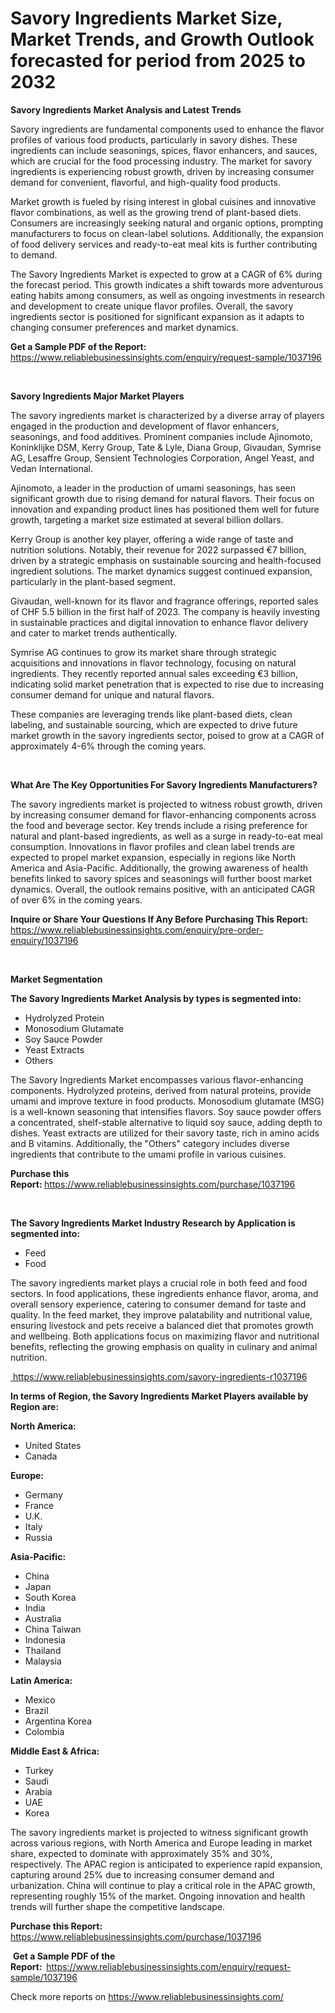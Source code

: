 <p><h1>Savory Ingredients Market Size, Market Trends, and Growth Outlook forecasted for period from 2025 to 2032</h1></p><p><strong>Savory Ingredients Market Analysis and Latest Trends</strong></p>
<p><p>Savory ingredients are fundamental components used to enhance the flavor profiles of various food products, particularly in savory dishes. These ingredients can include seasonings, spices, flavor enhancers, and sauces, which are crucial for the food processing industry. The market for savory ingredients is experiencing robust growth, driven by increasing consumer demand for convenient, flavorful, and high-quality food products. </p><p>Market growth is fueled by rising interest in global cuisines and innovative flavor combinations, as well as the growing trend of plant-based diets. Consumers are increasingly seeking natural and organic options, prompting manufacturers to focus on clean-label solutions. Additionally, the expansion of food delivery services and ready-to-eat meal kits is further contributing to demand.</p><p>The Savory Ingredients Market is expected to grow at a CAGR of 6% during the forecast period. This growth indicates a shift towards more adventurous eating habits among consumers, as well as ongoing investments in research and development to create unique flavor profiles. Overall, the savory ingredients sector is positioned for significant expansion as it adapts to changing consumer preferences and market dynamics.</p></p>
<p><strong>Get a Sample PDF of the Report:&nbsp;</strong> <a href="https://www.reliablebusinessinsights.com/enquiry/request-sample/1037196?utm_campaign=2252&utm_medium=2&utm_source=Github&utm_content=ia&utm_term=14022025&utm_id=savory-ingredients">https://www.reliablebusinessinsights.com/enquiry/request-sample/1037196</a></p>
<p>&nbsp;</p>
<p><strong>Savory Ingredients Major Market Players</strong></p>
<p><p>The savory ingredients market is characterized by a diverse array of players engaged in the production and development of flavor enhancers, seasonings, and food additives. Prominent companies include Ajinomoto, Koninklijke DSM, Kerry Group, Tate & Lyle, Diana Group, Givaudan, Symrise AG, Lesaffre Group, Sensient Technologies Corporation, Angel Yeast, and Vedan International.</p><p>Ajinomoto, a leader in the production of umami seasonings, has seen significant growth due to rising demand for natural flavors. Their focus on innovation and expanding product lines has positioned them well for future growth, targeting a market size estimated at several billion dollars.</p><p>Kerry Group is another key player, offering a wide range of taste and nutrition solutions. Notably, their revenue for 2022 surpassed €7 billion, driven by a strategic emphasis on sustainable sourcing and health-focused ingredient solutions. The market dynamics suggest continued expansion, particularly in the plant-based segment.</p><p>Givaudan, well-known for its flavor and fragrance offerings, reported sales of CHF 5.5 billion in the first half of 2023. The company is heavily investing in sustainable practices and digital innovation to enhance flavor delivery and cater to market trends authentically.</p><p>Symrise AG continues to grow its market share through strategic acquisitions and innovations in flavor technology, focusing on natural ingredients. They recently reported annual sales exceeding €3 billion, indicating solid market penetration that is expected to rise due to increasing consumer demand for unique and natural flavors.</p><p>These companies are leveraging trends like plant-based diets, clean labeling, and sustainable sourcing, which are expected to drive future market growth in the savory ingredients sector, poised to grow at a CAGR of approximately 4-6% through the coming years.</p></p>
<p>&nbsp;</p>
<p><strong>What Are The Key Opportunities For Savory Ingredients Manufacturers?</strong></p>
<p><p>The savory ingredients market is projected to witness robust growth, driven by increasing consumer demand for flavor-enhancing components across the food and beverage sector. Key trends include a rising preference for natural and plant-based ingredients, as well as a surge in ready-to-eat meal consumption. Innovations in flavor profiles and clean label trends are expected to propel market expansion, especially in regions like North America and Asia-Pacific. Additionally, the growing awareness of health benefits linked to savory spices and seasonings will further boost market dynamics. Overall, the outlook remains positive, with an anticipated CAGR of over 6% in the coming years.</p></p>
<p><strong>Inquire or Share Your Questions If Any Before Purchasing This Report:</strong> <a href="https://www.reliablebusinessinsights.com/enquiry/pre-order-enquiry/1037196?utm_campaign=2252&utm_medium=2&utm_source=Github&utm_content=ia&utm_term=14022025&utm_id=savory-ingredients">https://www.reliablebusinessinsights.com/enquiry/pre-order-enquiry/1037196</a></p>
<p>&nbsp;</p>
<p><strong>Market Segmentation</strong></p>
<p><strong>The Savory Ingredients Market Analysis by types is segmented into:</strong></p>
<p><ul><li>Hydrolyzed Protein</li><li>Monosodium Glutamate</li><li>Soy Sauce Powder</li><li>Yeast Extracts</li><li>Others</li></ul></p>
<p><p>The Savory Ingredients Market encompasses various flavor-enhancing components. Hydrolyzed proteins, derived from natural proteins, provide umami and improve texture in food products. Monosodium glutamate (MSG) is a well-known seasoning that intensifies flavors. Soy sauce powder offers a concentrated, shelf-stable alternative to liquid soy sauce, adding depth to dishes. Yeast extracts are utilized for their savory taste, rich in amino acids and B vitamins. Additionally, the "Others" category includes diverse ingredients that contribute to the umami profile in various cuisines.</p></p>
<p><strong>Purchase this Report:&nbsp;</strong><a href="https://www.reliablebusinessinsights.com/purchase/1037196?utm_campaign=2252&utm_medium=2&utm_source=Github&utm_content=ia&utm_term=14022025&utm_id=savory-ingredients">https://www.reliablebusinessinsights.com/purchase/1037196</a></p>
<p>&nbsp;</p>
<p><strong>The Savory Ingredients Market Industry Research by Application is segmented into:</strong></p>
<p><ul><li>Feed</li><li>Food</li></ul></p>
<p><p>The savory ingredients market plays a crucial role in both feed and food sectors. In food applications, these ingredients enhance flavor, aroma, and overall sensory experience, catering to consumer demand for taste and quality. In the feed market, they improve palatability and nutritional value, ensuring livestock and pets receive a balanced diet that promotes growth and wellbeing. Both applications focus on maximizing flavor and nutritional benefits, reflecting the growing emphasis on quality in culinary and animal nutrition.</p></p>
<p><a href="https://www.reliablebusinessinsights.com/savory-ingredients-r1037196?utm_campaign=2252&utm_medium=2&utm_source=Github&utm_content=ia&utm_term=14022025&utm_id=savory-ingredients">&nbsp;https://www.reliablebusinessinsights.com/savory-ingredients-r1037196</a></p>
<p><strong>In terms of Region, the Savory Ingredients Market Players available by Region are:</strong></p>
<p>
    <p> <strong> North America: </strong>
        <ul>
            <li>United States</li>
            <li>Canada</li>
        </ul>
        </p> 
    <p> <strong> Europe: </strong>
        <ul>
            <li>Germany</li>
            <li>France</li>
            <li>U.K.</li>
            <li>Italy</li>
            <li>Russia</li>
        </ul>
        </p> 
    <p> <strong> Asia-Pacific: </strong>
        <ul>
            <li>China</li>
            <li>Japan</li>
            <li>South Korea</li>
            <li>India</li>
            <li>Australia</li>
            <li>China Taiwan</li>
            <li>Indonesia</li>
            <li>Thailand</li>
            <li>Malaysia</li>
        </ul>
        </p> 
    <p> <strong> Latin America: </strong>
        <ul>
            <li>Mexico</li>
            <li>Brazil</li>
            <li>Argentina Korea</li>
            <li>Colombia</li>
        </ul>
        </p> 
    <p> <strong> Middle East & Africa: </strong>
        <ul>
            <li>Turkey</li>
            <li>Saudi</li>
            <li>Arabia</li>
            <li>UAE</li>
            <li>Korea</li>
        </ul>
    </p>
    </p>
<p><p>The savory ingredients market is projected to witness significant growth across various regions, with North America and Europe leading in market share, expected to dominate with approximately 35% and 30%, respectively. The APAC region is anticipated to experience rapid expansion, capturing around 25% due to increasing consumer demand and urbanization. China will continue to play a critical role in the APAC growth, representing roughly 15% of the market. Ongoing innovation and health trends will further shape the competitive landscape.</p></p>
<p><strong>Purchase this Report: </strong><a href="https://www.reliablebusinessinsights.com/purchase/1037196?utm_campaign=2252&utm_medium=2&utm_source=Github&utm_content=ia&utm_term=14022025&utm_id=savory-ingredients">https://www.reliablebusinessinsights.com/purchase/1037196</a></p>
<p>&nbsp;<strong>Get a Sample PDF of the Report:&nbsp;&nbsp;</strong><a href="https://www.reliablebusinessinsights.com/enquiry/request-sample/1037196?utm_campaign=2252&utm_medium=2&utm_source=Github&utm_content=ia&utm_term=14022025&utm_id=savory-ingredients">https://www.reliablebusinessinsights.com/enquiry/request-sample/1037196</a></p>
<p><strong></strong></p>
<p>Check more reports on <a href="https://www.reliablebusinessinsights.com/?utm_campaign=2252&utm_medium=2&utm_source=Github&utm_content=ia&utm_term=14022025&utm_id=savory-ingredients">https://www.reliablebusinessinsights.com/</a></p>